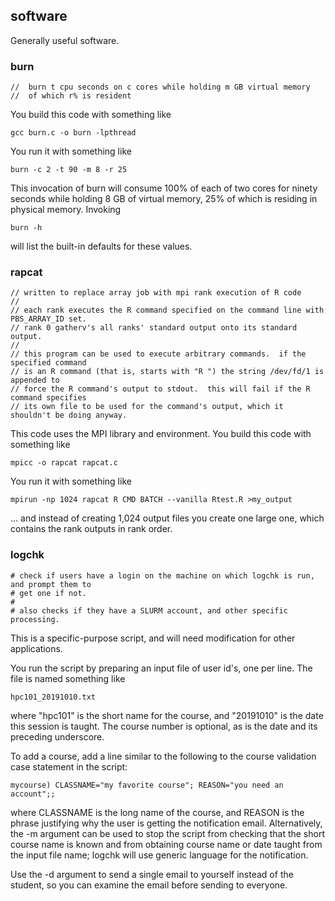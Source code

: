 ## software

Generally useful software.

### burn

    //  burn t cpu seconds on c cores while holding m GB virtual memory
    //  of which r% is resident

You build this code with something like

    gcc burn.c -o burn -lpthread

You run it with something like

    burn -c 2 -t 90 -m 8 -r 25

This invocation of burn will consume 100% of each of two cores for ninety
seconds while holding 8 GB of virtual memory, 25% of which is residing in
physical memory.  Invoking

    burn -h

will list the built-in defaults for these values.

### rapcat

    // written to replace array job with mpi rank execution of R code
    //
    // each rank executes the R command specified on the command line with PBS_ARRAY_ID set.
    // rank 0 gatherv's all ranks' standard output onto its standard output.
    //
    // this program can be used to execute arbitrary commands.  if the specified command
    // is an R command (that is, starts with "R ") the string /dev/fd/1 is appended to
    // force the R command's output to stdout.  this will fail if the R command specifies
    // its own file to be used for the command's output, which it shouldn't be doing anyway.

This code uses the MPI library and environment.  You build this code with something like

    mpicc -o rapcat rapcat.c

You run it with something like

    mpirun -np 1024 rapcat R CMD BATCH --vanilla Rtest.R >my_output

... and instead of creating 1,024 output files you create one large one, which contains the
rank outputs in rank order.

### logchk

    # check if users have a login on the machine on which logchk is run, and prompt them to
    # get one if not.
    #
    # also checks if they have a SLURM account, and other specific processing.

This is a specific-purpose script, and will need modification for other applications.

You run the script by preparing an input file of user id's, one per line.  The file is
named something like

    hpc101_20191010.txt

where "hpc101" is the short name for the course, and "20191010" is the date this session
is taught.  The course number is optional, as is the date and its preceding underscore.

To add a course, add a line similar to the following to the course validation case statement in the script:

    mycourse) CLASSNAME="my favorite course"; REASON="you need an account";;

where CLASSNAME is the long name of the course, and REASON is the phrase
justifying why the user is getting the notification email.  Alternatively, the
-m argument can be used to stop the script from checking that the short course
name is known and from obtaining course name or date taught from the input file
name; logchk will use generic language for the notification.

Use the -d argument to send a single email to yourself instead of the
student, so you can examine the email before sending to everyone.
